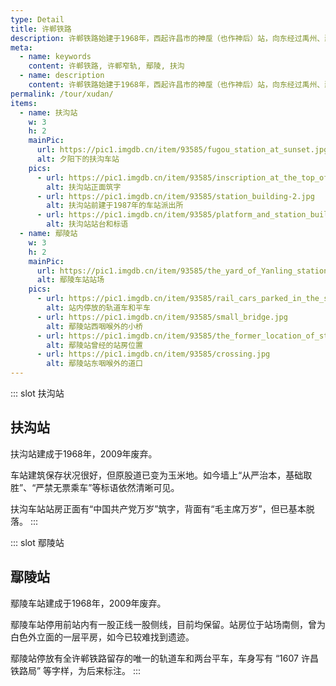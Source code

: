 ```yaml
---
type: Detail
title: 许郸铁路
description: 许郸铁路始建于1968年，西起许昌市的神垕（也作神后）站，向东经过禹州、鄢陵、扶沟三县，在太康县转南向通往淮阳，再向西至郸城。1989年全线贯通，全长达235公里，是河南窄轨铁路网中最长的线路。<br><br>许郸铁路有连接周口漯阜铁路的淮周线和服务矿山的凤翅山线、李庄线三条支线。运营期间，许郸铁路主要的货物是煤炭，其他货物包括铝矾土、建材、百货等，并开行了许昌至郸城间的客运列车。<br><br>2009年前后，许郸铁路的客货运先后停运。2011年，许郸铁路郸城段一度被规划为观光铁路，但经营状况惨淡并很快停用。至2016年，原许郸铁路已有许昌、禹州、郸城等多段线路被拆除。在窄轨许郸铁路的线位上，河南省新规划了经由禹州、许昌、鄢陵、扶沟、太康至安徽亳州的准轨禹亳铁路，目前禹州至许昌段已开通运营。
meta:
  - name: keywords
    content: 许郸铁路, 许郸窄轨, 鄢陵, 扶沟
  - name: description
    content: 许郸铁路始建于1968年，西起许昌市的神垕（也作神后）站，向东经过禹州、鄢陵、扶沟三县，在太康县转南向通往淮阳，再向西至郸城。1989年全线贯通，全长达235公里，是河南窄轨铁路网中最长的线路。许郸铁路有连接周口漯阜铁路的淮周线和服务矿山的凤翅山线、李庄线三条支线。运营期间，许郸铁路主要的货物是煤炭，其他货物包括铝矾土、建材、百货等，并开行了许昌至郸城间的客运列车。2009年前后，许郸铁路的客货运先后停运。2011年，许郸铁路郸城段一度被规划为观光铁路，但经营状况惨淡并很快停用。至2016年，原许郸铁路已有许昌、禹州、郸城等多段线路被拆除。在窄轨许郸铁路的线位上，河南省新规划了经由禹州、许昌、鄢陵、扶沟、太康至安徽亳州的准轨禹亳铁路，目前禹州至许昌段已开通运营。
permalink: /tour/xudan/
items:
  - name: 扶沟站
    w: 3
    h: 2
    mainPic: 
      url: https://pic1.imgdb.cn/item/93585/fugou_station_at_sunset.jpg
      alt: 夕阳下的扶沟车站
    pics:
      - url: https://pic1.imgdb.cn/item/93585/inscription_at_the_top_of_building.jpg
        alt: 扶沟站正面筑字
      - url: https://pic1.imgdb.cn/item/93585/station_building-2.jpg
        alt: 扶沟站前建于1987年的车站派出所
      - url: https://pic1.imgdb.cn/item/93585/platform_and_station_building.jpg
        alt: 扶沟站站台和标语
  - name: 鄢陵站
    w: 3
    h: 2
    mainPic: 
      url: https://pic1.imgdb.cn/item/93585/the_yard_of_Yanling_station.jpg
      alt: 鄢陵车站站场
    pics:
      - url: https://pic1.imgdb.cn/item/93585/rail_cars_parked_in_the_station.jpg
        alt: 站内停放的轨道车和平车
      - url: https://pic1.imgdb.cn/item/93585/small_bridge.jpg
        alt: 鄢陵站西咽喉外的小桥
      - url: https://pic1.imgdb.cn/item/93585/the_former_location_of_station_building.jpg
        alt: 鄢陵站曾经的站房位置
      - url: https://pic1.imgdb.cn/item/93585/crossing.jpg
        alt: 鄢陵站东咽喉外的道口
---
```


::: slot 扶沟站
## 扶沟站

扶沟站建成于1968年，2009年废弃。

车站建筑保存状况很好，但原股道已变为玉米地。如今墙上“从严治本，基础取胜”、“严禁无票乘车”等标语依然清晰可见。

扶沟车站站房正面有“中国共产党万岁”筑字，背面有“毛主席万岁”，但已基本脱落。
:::

::: slot 鄢陵站
## 鄢陵站

鄢陵车站建成于1968年，2009年废弃。

鄢陵车站停用前站内有一股正线一股侧线，目前均保留。站房位于站场南侧，曾为白色外立面的一层平房，如今已较难找到遗迹。

鄢陵站停放有全许郸铁路留存的唯一的轨道车和两台平车，车身写有 “1607 许昌铁路局” 等字样，为后来标注。
:::
